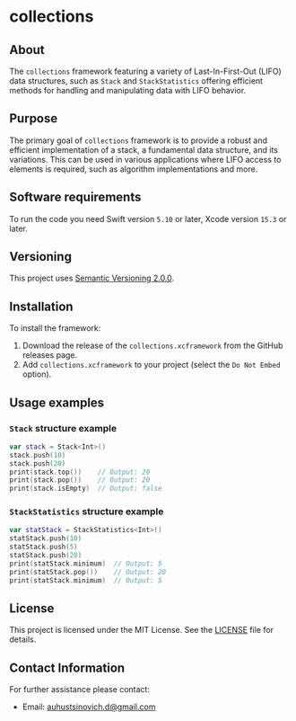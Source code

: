 # collections

## About 

The `collections` framework featuring a variety of Last-In-First-Out (LIFO) data structures, such as `Stack` and `StackStatistics` offering efficient methods for handling and manipulating data with LIFO behavior.

## Purpose

The primary goal of `collections` framework is to provide a robust and efficient implementation of a stack, a fundamental data structure, and its variations. This can be used in various applications where LIFO access to elements is required, such as algorithm implementations and more.

## Software requirements

To run the code you need Swift version `5.10` or later, Xcode version `15.3` or later.

## Versioning

This project uses [Semantic Versioning 2.0.0](https://semver.org/).

## Installation

To install the framework:

1. Download the release of the `collections.xcframework` from the GitHub releases page.
1. Add `collections.xcframework` to your project (select the `Do Not Embed` option).

## Usage examples

### `Stack` structure example

```swift
var stack = Stack<Int>()
stack.push(10)
stack.push(20)
print(stack.top())    // Output: 20
print(stack.pop())    // Output: 20
print(stack.isEmpty)  // Output: false
```

### `StackStatistics` structure example

```swift
var statStack = StackStatistics<Int>()
statStack.push(10)
statStack.push(5)
statStack.push(20)
print(statStack.minimum)  // Output: 5
print(statStack.pop())    // Output: 20
print(statStack.minimum)  // Output: 5
```

## License

This project is licensed under the MIT License. See the [LICENSE](LICENSE) file for details.

## Contact Information

For further assistance please contact:

- Email: auhustsinovich.d@gmail.com
